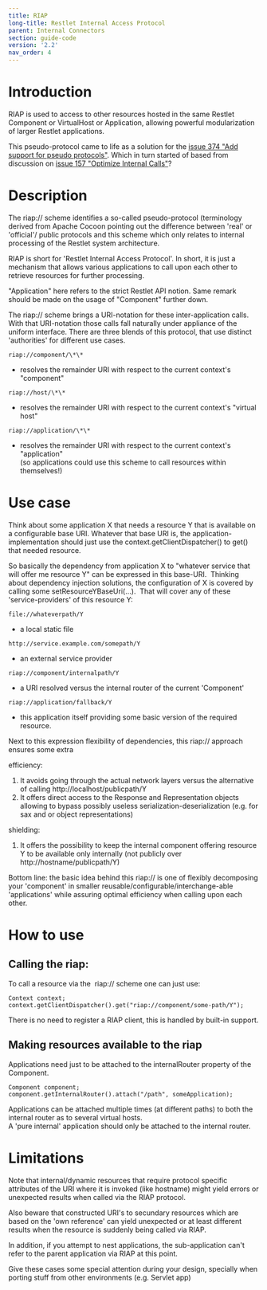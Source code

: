 ```yaml
---
title: RIAP
long-title: Restlet Internal Access Protocol
parent: Internal Connectors
section: guide-code
version: '2.2'
nav_order: 4
---
```

# Introduction

RIAP is used to access to other resources hosted in the same Restlet
Component or VirtualHost or Application, allowing powerful
modularization of larger Restlet applications.

This pseudo-protocol came to life as a solution for the [issue 374 "Add
support for pseudo
protocols"](http://restlet.tigris.org/issues/show_bug.cgi?id=374).
Which in turn started of based from discussion on [issue 157 "Optimize
Internal
Calls"](http://restlet.tigris.org/issues/show_bug.cgi?id=157)?

# Description

The riap:// scheme identifies a so-called pseudo-protocol (terminology
derived from Apache Cocoon pointing out the difference between 'real' or
'official'/ public protocols and this scheme which only relates to
internal processing of the Restlet system architecture.

RIAP is short for 'Restlet Internal Access Protocol'. In short, it is
just a mechanism that allows various applications to call upon each
other to retrieve resources for further processing.

"Application" here refers to the strict Restlet API notion. Same remark
should be made on the usage of "Component" further down.

The riap:// scheme brings a URI-notation for these inter-application
calls. With that URI-notation those calls fall naturally under appliance
of the uniform interface. There are three blends of this protocol, that
use distinct 'authorities' for different use cases.

`riap://component/\*\*`

-   resolves the remainder URI with respect to the current context's
    "component"

`riap://host/\*\*`

-   resolves the remainder URI with respect to the current context's
    "virtual host"

`riap://application/\*\*`

-   resolves the remainder URI with respect to the current context's
    "application" \
     (so applications could use this scheme to call resources within
    themselves!)

# Use case

Think about some application X that needs a resource Y that is available
on a configurable base URI. Whatever that base URI is, the
application-implementation should just use the
context.getClientDispatcher() to get() that needed resource.

So basically the dependency from application X to "whatever service that
will offer me resource Y" can be expressed in this base-URI.  Thinking
about dependency injection solutions, the configuration of X is covered
by calling some setResourceYBaseUri(...).  That will cover any of these
'service-providers' of this resource Y:

`file://whateverpath/Y`

-   a local static file

`http://service.example.com/somepath/Y`

-   an external service provider

`riap://component/internalpath/Y`

-   a URI resolved versus the internal router of the current 'Component'

`riap://application/fallback/Y`

-   this application itself providing some basic version of the required
    resource.

Next to this expression flexibility of dependencies, this riap://
approach ensures some extra

efficiency:

1.  It avoids going through the actual network layers versus the
    alternative of calling http://localhost/publicpath/Y
2.  It offers direct access to the Response and Representation objects
    allowing to bypass possibly useless serialization-deserialization
    (e.g. for sax and or object representations)

shielding:

1.  It offers the possibility to keep the internal component offering
    resource Y to be available only internally (not publicly over
    http://hostname/publicpath/Y)

Bottom line: the basic idea behind this riap:// is one of flexibly
decomposing your 'component' in smaller
reusable/configurable/interchange-able 'applications' while assuring
optimal efficiency when calling upon each other.

# How to use

## Calling the riap:

To call a resource via the  riap:// scheme one can just use:

<pre class="language-java"><code class="language-java">Context context;
context.getClientDispatcher().get("riap://component/some-path/Y");
</code></pre>

There is no need to register a RIAP client, this is handled by built-in
support.

## Making resources available to the riap

Applications need just to be attached to the internalRouter property of
the Component.

<pre class="language-java"><code class="language-java">Component component;
component.getInternalRouter().attach("/path", someApplication);
</code></pre>

Applications can be attached multiple times (at different paths) to both
the internal router as to several virtual hosts.\
 A 'pure internal' application should only be attached to the internal
router.

# Limitations

Note that internal/dynamic resources that require protocol specific
attributes of the URI where it is invoked (like hostname) might yield
errors or unexpected results when called via the RIAP protocol.

Also beware that constructed URI's to secundary resources which are
based on the 'own reference' can yield unexpected or at least different
results when the resource is suddenly being called via RIAP.

In addition, if you attempt to nest applications, the sub-application
can't refer to the parent application via RIAP at this point.

Give these cases some special attention during your design, specially
when porting stuff from other environments (e.g. Servlet app)
